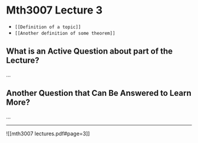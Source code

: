 # Mth3007 Lecture 3

- `[[Definition of a topic]]`
- `[[Another definition of some theorem]]`

## What is an Active Question about part of the Lecture?

…

## Another Question that Can Be Answered to Learn More?

…

---

![[mth3007 lectures.pdf#page=3]]
